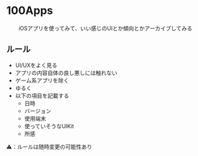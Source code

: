 # 100Apps
　　
iOSアプリを使ってみて、いい感じのUIとか傾向とかアーカイブしてみる

## ルール

* UI/UXをよく見る
* アプリの内容自体の良し悪しには触れない
* ゲーム系アプリを除く
* ゆるく
* 以下の項目を記載する
  * 日時
  * バージョン
  * 使用端末
  * 使っていそうなUIKit
  * 所感

⚠️：ルールは随時変更の可能性あり
